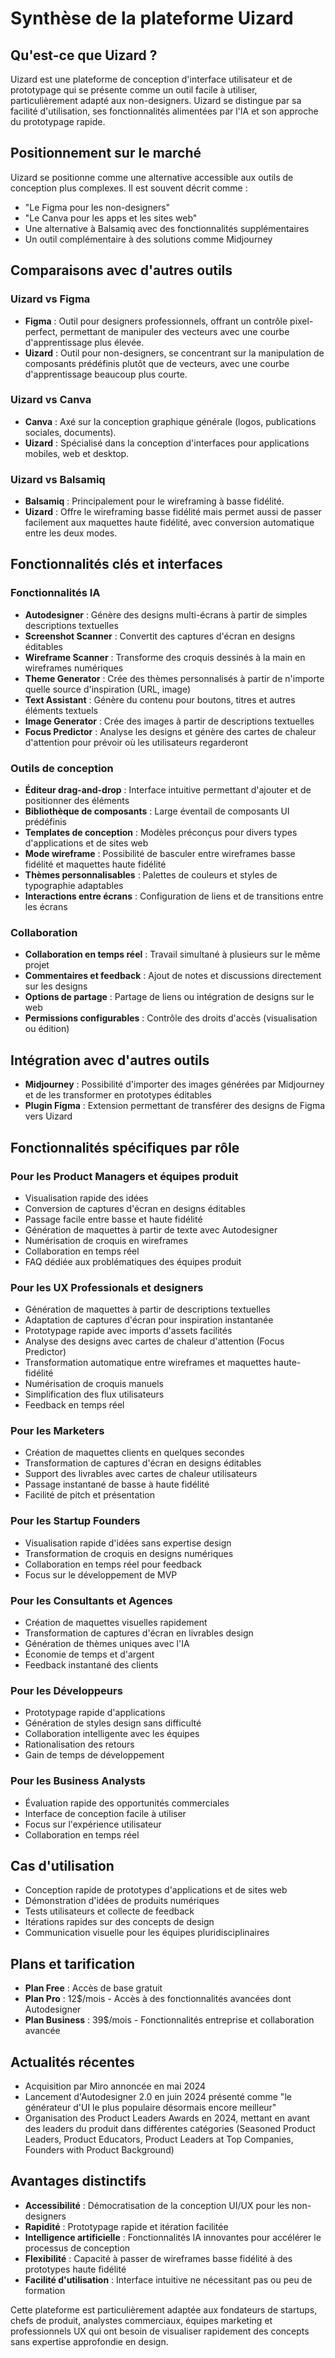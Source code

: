 # Synthèse de la plateforme Uizard

## Qu'est-ce que Uizard ?

Uizard est une plateforme de conception d'interface utilisateur et de prototypage qui se présente comme un outil facile à utiliser, particulièrement adapté aux non-designers. Uizard se distingue par sa facilité d'utilisation, ses fonctionnalités alimentées par l'IA et son approche du prototypage rapide.

## Positionnement sur le marché

Uizard se positionne comme une alternative accessible aux outils de conception plus complexes. Il est souvent décrit comme :
- "Le Figma pour les non-designers"
- "Le Canva pour les apps et les sites web"
- Une alternative à Balsamiq avec des fonctionnalités supplémentaires
- Un outil complémentaire à des solutions comme Midjourney

## Comparaisons avec d'autres outils

### Uizard vs Figma
- **Figma** : Outil pour designers professionnels, offrant un contrôle pixel-perfect, permettant de manipuler des vecteurs avec une courbe d'apprentissage plus élevée.
- **Uizard** : Outil pour non-designers, se concentrant sur la manipulation de composants prédéfinis plutôt que de vecteurs, avec une courbe d'apprentissage beaucoup plus courte.

### Uizard vs Canva
- **Canva** : Axé sur la conception graphique générale (logos, publications sociales, documents).
- **Uizard** : Spécialisé dans la conception d'interfaces pour applications mobiles, web et desktop.

### Uizard vs Balsamiq
- **Balsamiq** : Principalement pour le wireframing à basse fidélité.
- **Uizard** : Offre le wireframing basse fidélité mais permet aussi de passer facilement aux maquettes haute fidélité, avec conversion automatique entre les deux modes.

## Fonctionnalités clés et interfaces

### Fonctionnalités IA
- **Autodesigner** : Génère des designs multi-écrans à partir de simples descriptions textuelles
- **Screenshot Scanner** : Convertit des captures d'écran en designs éditables
- **Wireframe Scanner** : Transforme des croquis dessinés à la main en wireframes numériques
- **Theme Generator** : Crée des thèmes personnalisés à partir de n'importe quelle source d'inspiration (URL, image)
- **Text Assistant** : Génère du contenu pour boutons, titres et autres éléments textuels
- **Image Generator** : Crée des images à partir de descriptions textuelles
- **Focus Predictor** : Analyse les designs et génère des cartes de chaleur d'attention pour prévoir où les utilisateurs regarderont

### Outils de conception
- **Éditeur drag-and-drop** : Interface intuitive permettant d'ajouter et de positionner des éléments
- **Bibliothèque de composants** : Large éventail de composants UI prédéfinis
- **Templates de conception** : Modèles préconçus pour divers types d'applications et de sites web
- **Mode wireframe** : Possibilité de basculer entre wireframes basse fidélité et maquettes haute fidélité
- **Thèmes personnalisables** : Palettes de couleurs et styles de typographie adaptables
- **Interactions entre écrans** : Configuration de liens et de transitions entre les écrans

### Collaboration
- **Collaboration en temps réel** : Travail simultané à plusieurs sur le même projet
- **Commentaires et feedback** : Ajout de notes et discussions directement sur les designs
- **Options de partage** : Partage de liens ou intégration de designs sur le web
- **Permissions configurables** : Contrôle des droits d'accès (visualisation ou édition)

## Intégration avec d'autres outils
- **Midjourney** : Possibilité d'importer des images générées par Midjourney et de les transformer en prototypes éditables
- **Plugin Figma** : Extension permettant de transférer des designs de Figma vers Uizard

## Fonctionnalités spécifiques par rôle

### Pour les Product Managers et équipes produit
- Visualisation rapide des idées 
- Conversion de captures d'écran en designs éditables
- Passage facile entre basse et haute fidélité
- Génération de maquettes à partir de texte avec Autodesigner
- Numérisation de croquis en wireframes
- Collaboration en temps réel
- FAQ dédiée aux problématiques des équipes produit

### Pour les UX Professionals et designers
- Génération de maquettes à partir de descriptions textuelles
- Adaptation de captures d'écran pour inspiration instantanée
- Prototypage rapide avec imports d'assets facilités
- Analyse des designs avec cartes de chaleur d'attention (Focus Predictor)
- Transformation automatique entre wireframes et maquettes haute-fidélité
- Numérisation de croquis manuels
- Simplification des flux utilisateurs
- Feedback en temps réel

### Pour les Marketers
- Création de maquettes clients en quelques secondes
- Transformation de captures d'écran en designs éditables
- Support des livrables avec cartes de chaleur utilisateurs
- Passage instantané de basse à haute fidélité
- Facilité de pitch et présentation

### Pour les Startup Founders
- Visualisation rapide d'idées sans expertise design
- Transformation de croquis en designs numériques
- Collaboration en temps réel pour feedback
- Focus sur le développement de MVP

### Pour les Consultants et Agences
- Création de maquettes visuelles rapidement
- Transformation de captures d'écran en livrables design
- Génération de thèmes uniques avec l'IA
- Économie de temps et d'argent
- Feedback instantané des clients

### Pour les Développeurs
- Prototypage rapide d'applications
- Génération de styles design sans difficulté
- Collaboration intelligente avec les équipes
- Rationalisation des retours
- Gain de temps de développement

### Pour les Business Analysts
- Évaluation rapide des opportunités commerciales
- Interface de conception facile à utiliser
- Focus sur l'expérience utilisateur
- Collaboration en temps réel

## Cas d'utilisation
- Conception rapide de prototypes d'applications et de sites web
- Démonstration d'idées de produits numériques
- Tests utilisateurs et collecte de feedback
- Itérations rapides sur des concepts de design
- Communication visuelle pour les équipes pluridisciplinaires

## Plans et tarification
- **Plan Free** : Accès de base gratuit
- **Plan Pro** : 12$/mois - Accès à des fonctionnalités avancées dont Autodesigner
- **Plan Business** : 39$/mois - Fonctionnalités entreprise et collaboration avancée

## Actualités récentes
- Acquisition par Miro annoncée en mai 2024
- Lancement d'Autodesigner 2.0 en juin 2024 présenté comme "le générateur d'UI le plus populaire désormais encore meilleur"
- Organisation des Product Leaders Awards en 2024, mettant en avant des leaders du produit dans différentes catégories (Seasoned Product Leaders, Product Educators, Product Leaders at Top Companies, Founders with Product Background)

## Avantages distinctifs
- **Accessibilité** : Démocratisation de la conception UI/UX pour les non-designers
- **Rapidité** : Prototypage rapide et itération facilitée
- **Intelligence artificielle** : Fonctionnalités IA innovantes pour accélérer le processus de conception
- **Flexibilité** : Capacité à passer de wireframes basse fidélité à des prototypes haute fidélité
- **Facilité d'utilisation** : Interface intuitive ne nécessitant pas ou peu de formation

Cette plateforme est particulièrement adaptée aux fondateurs de startups, chefs de produit, analystes commerciaux, équipes marketing et professionnels UX qui ont besoin de visualiser rapidement des concepts sans expertise approfondie en design.